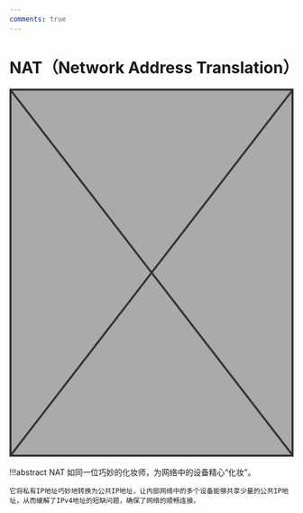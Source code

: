 ```yaml
---
comments: true
---
```

# <center class="force-page-break">NAT（Network Address Translation）</center>

![NAT](../assets/covers/Image_placeholder.png)

!!!abstract
    NAT 如同一位巧妙的化妆师，为网络中的设备精心“化妆”。

    它将私有IP地址巧妙地转换为公共IP地址，让内部网络中的多个设备能够共享少量的公共IP地址，从而缓解了IPv4地址的短缺问题，确保了网络的顺畅连接。
